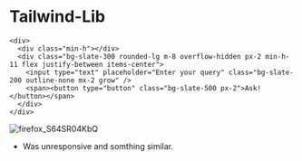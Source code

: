 # Tailwind-Lib

```
<div>
  <div class="min-h"></div>
  <div class="bg-slate-300 rounded-lg m-8 overflow-hidden px-2 min-h-11 flex justify-between items-center">
    <input type="text" placeholder="Enter your query" class="bg-slate-200 outline-none mx-2 grow" />
    <span><button type="button" class="bg-slate-500 px-2">Ask!</button></span>
  </div>
</div>
```
![firefox_S64SR04KbQ](https://github.com/knileshh/Tailwind-Lib/assets/90758938/ab644aa3-706d-42dd-b4e6-0782d049512c)

* Was unresponsive and somthing similar.
